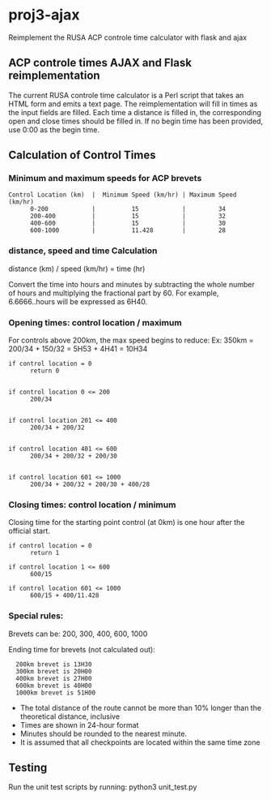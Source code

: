 # proj3-ajax
Reimplement the RUSA ACP controle time calculator with flask and ajax

## ACP controle times AJAX and Flask reimplementation

The current RUSA controle time calculator is a Perl script that takes an HTML form and emits a text page. The reimplementation will fill in times as the input fields are filled.  Each time a distance is filled in, the corresponding open and close times should be filled in.   If no begin time has been provided, use 0:00 as the begin time.

## Calculation of Control Times

### Minimum and maximum speeds for ACP brevets

```
Control Location (km)  |  Minimum Speed (km/hr) | Maximum Speed (km/hr)
      0-200            |          15            |         34
      200-400          |          15            |         32
      400-600          |          15            |         30  
      600-1000         |          11.428        |         28
```

### distance, speed and time Calculation

distance (km) / speed (km/hr) = time (hr)

Convert the time into hours and minutes by subtracting the whole number of hours and multiplying the fractional part by 60. For example, 6.6666..hours will be expressed as 6H40.

### Opening times: control location / maximum

For controls above 200km, the max speed begins to reduce:
  Ex: 350km = 200/34 + 150/32 = 5H53 + 4H41 = 10H34

```
if control location = 0
      return 0


if control location 0 <= 200
      200/34


if control location 201 <= 400
      200/34 + 200/32


if control location 401 <= 600
      200/34 + 200/32 + 200/30


if control location 601 <= 1000
      200/34 + 200/32 + 200/30 + 400/28

```


### Closing times: control location / minimum

Closing time for the starting point control (at 0km) is one hour after the official start.

```
if control location = 0
      return 1

if control location 1 <= 600
      600/15

if control location 601 <= 1000
      600/15 + 400/11.428
```
### Special rules:
  Brevets can be: 200, 300, 400, 600, 1000

  Ending time for brevets (not calculated out):
  ```
    200km brevet is 13H30
    300km brevet is 20H00
    400km brevet is 27H00
    600km brevet is 40H00
    1000km brevet is 51H00
  ```
  - The total distance of the route cannot be more than 10% longer than the theoretical distance, inclusive
  - Times are shown in 24-hour format
  - Minutes should be rounded to the nearest minute.
  - It is assumed that all checkpoints are located within the same time zone


## Testing

Run the unit test scripts by running:
    python3 unit_test.py
